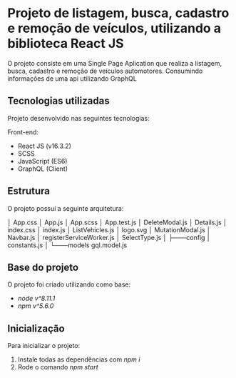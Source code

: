 #  Projeto de listagem, busca, cadastro e remoção de veículos, utilizando a biblioteca React JS

O projeto consiste em uma Single Page Aplication que realiza a listagem, busca, cadastro e remoção de veículos automotores. Consumindo informações de uma api utilizando GraphQL

## Tecnologias utilizadas

Projeto desenvolvido nas seguintes tecnologias:

Front-end:
- React JS (v16.3.2)
- SCSS
- JavaScript (ES6)
- GraphQL (Client)

## Estrutura

O projeto possuí a seguinte arquitetura:

│   App.css
│   App.js
│   App.scss
│   App.test.js
│   DeleteModal.js
│   Details.js
│   index.css
│   index.js
│   ListVehicles.js
│   logo.svg
│   MutationModal.js
│   Navbar.js
│   registerServiceWorker.js
│   SelectType.js
│
├───config
│       constants.js
│
└───models
        gql.model.js
        
## Base do projeto

O projeto foi criado utilizando como base:

- *node v^8.11.1*
- *npm v^5.6.0*

## Inicialização

Para inicializar o projeto:

1. Instale todas as dependências com *npm i*
2. Rode o comando *npm start*
